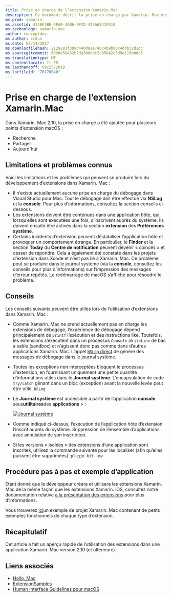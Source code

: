 ```yaml
---
title: Prise en charge de l’extension Xamarin.Mac
description: Ce document décrit la prise en charge par Xamarin. Mac des extensions Finder, Share et Today. Il examine les limitations et les problèmes connus, des liens vers une procédure pas à pas et un exemple d’application, et fournit des conseils pour l’utilisation des extensions.
ms.prod: xamarin
ms.assetid: 4148F1BE-DFA0-46B6-9FCD-425A6541F510
ms.technology: xamarin-mac
author: conceptdev
ms.author: crdun
ms.date: 03/14/2017
ms.openlocfilehash: 2129281f389c440d9ae746c4b9b06c4ddb32d1dc
ms.sourcegitcommit: 699de58432b7da300ddc2c85842e5d9e129b0dc5
ms.translationtype: MT
ms.contentlocale: fr-FR
ms.lasthandoff: 09/25/2019
ms.locfileid: "70770040"
---
```

# <a name="xamarinmac-extension-support"></a>Prise en charge de l’extension Xamarin.Mac

Dans Xamarin. Mac 2,10, la prise en charge a été ajoutée pour plusieurs points d’extension macOS :

- Recherche
- Partager
- Aujourd'hui

<a name="Limitations-and-Known-Issues" />

## <a name="limitations-and-known-issues"></a>Limitations et problèmes connus

Voici les limitations et les problèmes qui peuvent se produire lors du développement d’extensions dans Xamarin. Mac :

- Il n’existe actuellement aucune prise en charge du débogage dans Visual Studio pour Mac. Tout le débogage doit être effectué via **NSLog** et la **console**. Pour plus d’informations, consultez la section conseils ci-dessous.
- Les extensions doivent être contenues dans une application hôte, qui, lorsqu’elles sont exécutées une fois, s’inscrivent auprès du système. Ils doivent ensuite être activés dans la section **extension** des **Préférences système**. 
- Certains incidents d’extension peuvent déstabiliser l’application hôte et provoquer un comportement étrange. En particulier, le **Finder** et la section **Today** du **Centre de notification** peuvent devenir « coincés » et cesser de répondre. Cela a également été constaté dans les projets d’extension dans Xcode et n’est pas lié à Xamarin. Mac. Ce problème peut se produire dans le journal système (via la **console**, consultez les conseils pour plus d’informations) sur l’impression des messages d’erreur répétés. Le redémarrage de macOS s’affiche pour résoudre le problème.

<a name="Tips" />

## <a name="tips"></a>Conseils

Les conseils suivants peuvent être utiles lors de l’utilisation d’extensions dans Xamarin. Mac :

- Comme Xamarin. Mac ne prend actuellement pas en charge les extensions de débogage, l’expérience de débogage dépend principalement de `printf` l’exécution et des instructions like. Toutefois, les extensions s’exécutent dans un processus `Console.WriteLine` de bac à sable (sandbox) et n’agissent donc pas comme dans d’autres applications Xamarin. Mac. L’appel [ `NSLog` direct](https://gist.github.com/chamons/e2e409013a449cfbe1f2fbe5547f6554) de génère des messages de débogage dans le journal système.
- Toutes les exceptions non interceptées bloquent le processus d’extension, en fournissant uniquement une petite quantité d’informations utiles dans le **Journal système**. L’encapsulation de code `try/catch` gênant dans un bloc (exception) avant la nouvelle levée peut être utile. `NSLog`
- Le **Journal système** est accessible à partir de l’application **console** sous**utilitaires**des **applications** > :

    [![](extensions-images/extension02.png "Journal système")](extensions-images/extension02.png#lightbox)
- Comme indiqué ci-dessus, l’exécution de l’application hôte d’extension l’inscrit auprès du système. Suppression de l’ensemble d’applications avec annulation de son inscription. 
- Si les versions « isolées » des extensions d’une application sont inscrites, utilisez la commande suivante pour les localiser (afin qu’elles puissent être supprimées) :`plugin kit -mv`

<a name="Walkthrough-and-Sample-App" />

## <a name="walkthrough-and-sample-app"></a>Procédure pas à pas et exemple d’application

Étant donné que le développeur créera et utilisera les extensions Xamarin. Mac de la même façon que les extensions Xamarin. iOS, consultez notre documentation relative [à la présentation des extensions](~/ios/platform/extensions.md) pour plus d’informations.

Vous trouverez [ici](https://docs.microsoft.com/samples/xamarin/mac-samples/extensionsamples)un exemple de projet Xamarin. Mac contenant de petits exemples fonctionnels de chaque type d’extension.

<a name="Summary" />

## <a name="summary"></a>Récapitulatif

Cet article a fait un aperçu rapide de l’utilisation des extensions dans une application Xamarin. Mac version 2,10 (et ultérieure).

## <a name="related-links"></a>Liens associés

- [Hello, Mac](~/mac/get-started/hello-mac.md)
- [ExtensionSamples](https://docs.microsoft.com/samples/xamarin/mac-samples/extensionsamples)
- [Human Interface Guidelines pour macOS](https://developer.apple.com/design/human-interface-guidelines/macos/overview/themes/)

